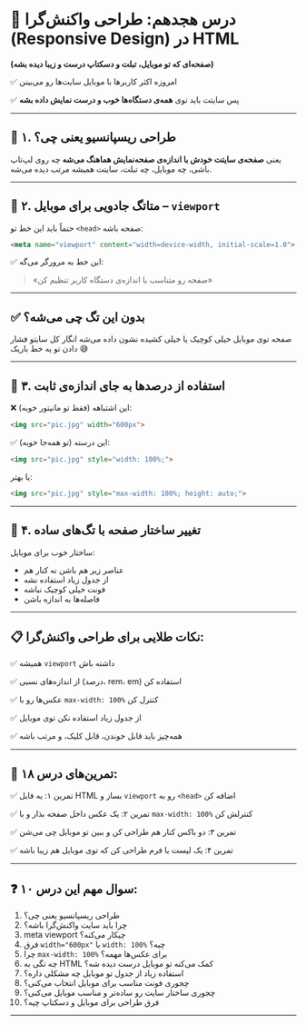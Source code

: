 # 📱 درس هجدهم: طراحی واکنش‌گرا (Responsive Design) در HTML

**(صفحه‌ای که تو موبایل، تبلت و دسکتاپ درست و زیبا دیده بشه)**

✅ امروزه اکثر کاربرها با موبایل سایت‌ها رو می‌بینن

✅ پس سایتت باید توی **همه‌ی دستگاه‌ها خوب و درست نمایش داده بشه**

---

## 📌 ۱. طراحی ریسپانسیو یعنی چی؟

یعنی **صفحه‌ی سایتت خودش با اندازه‌ی صفحه‌نمایش هماهنگ می‌شه**
چه روی لپ‌تاپ باشی، چه موبایل، چه تبلت، سایتت همیشه مرتب دیده می‌شه.

---

## 📌 ۲. متاتگ جادویی برای موبایل – `viewport`

حتماً باید این خط تو `<head>` صفحه باشه:

```html
<meta name="viewport" content="width=device-width, initial-scale=1.0">
```

✅ این خط به مرورگر می‌گه:

> «صفحه رو متناسب با اندازه‌ی دستگاه کاربر تنظیم کن»

---

## ✅ بدون این تگ چی می‌شه؟

صفحه توی موبایل خیلی کوچیک یا خیلی کشیده نشون داده می‌شه
انگار کل سایتو فشار دادن تو یه خط باریک 😅

---

## 📌 ۳. استفاده از درصدها به جای اندازه‌ی ثابت

❌ این اشتباهه (فقط تو مانیتور خوبه):

```html
<img src="pic.jpg" width="600px">
```

✅ این درسته (تو همه‌جا خوبه):

```html
<img src="pic.jpg" style="width: 100%;">
```

یا بهتر:

```html
<img src="pic.jpg" style="max-width: 100%; height: auto;">
```

---

## 📌 ۴. تغییر ساختار صفحه با تگ‌های ساده

ساختار خوب برای موبایل:

* عناصر زیر هم باشن نه کنار هم
* از جدول زیاد استفاده نشه
* فونت خیلی کوچیک نباشه
* فاصله‌ها به اندازه باشن

---

## 📋 نکات طلایی برای طراحی واکنش‌گرا:

✅ همیشه `viewport` داشته باش

✅ از اندازه‌های نسبی (درصد، rem، em) استفاده کن

✅ عکس‌ها رو با `max-width: 100%` کنترل کن

✅ از جدول زیاد استفاده نکن توی موبایل

✅ همه‌چیز باید قابل خوندن، قابل کلیک، و مرتب باشه

---

## 🧪 تمرین‌های درس ۱۸:

✅ تمرین ۱: یه فایل HTML بساز و `viewport` رو به `<head>` اضافه کن

✅ تمرین ۲: یک عکس داخل صفحه بذار و با `max-width: 100%` کنترلش کن

✅ تمرین ۳: دو باکس کنار هم طراحی کن و ببین تو موبایل چی می‌شن

✅ تمرین ۴: یک لیست یا فرم طراحی کن که توی موبایل هم زیبا باشه

---

## ❓ ۱۰ سوال مهم این درس:

1. طراحی ریسپانسیو یعنی چی؟
2. چرا باید سایت واکنش‌گرا باشه؟
3. meta viewport چیکار می‌کنه؟
4. فرق `width="600px"` با `width: 100%` چیه؟
5. چرا `max-width: 100%` برای عکس‌ها مهمه؟
6. چه تگی به HTML کمک می‌کنه تو موبایل درست دیده شه؟
7. استفاده زیاد از جدول تو موبایل چه مشکلی داره؟
8. چجوری فونت مناسب برای موبایل انتخاب می‌کنی؟
9. چجوری ساختار سایت رو ساده‌تر و مناسب موبایل می‌کنی؟
10. فرق طراحی برای موبایل و دسکتاپ چیه؟

---